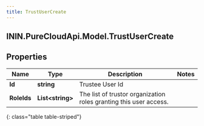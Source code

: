 ```yaml
---
title: TrustUserCreate
---
```

## ININ.PureCloudApi.Model.TrustUserCreate

## Properties

|Name | Type | Description | Notes|
|------------ | ------------- | ------------- | -------------|
| **Id** | **string** | Trustee User Id | |
| **RoleIds** | **List&lt;string&gt;** | The list of trustor organization roles granting this user access. | |
{: class="table table-striped"}


